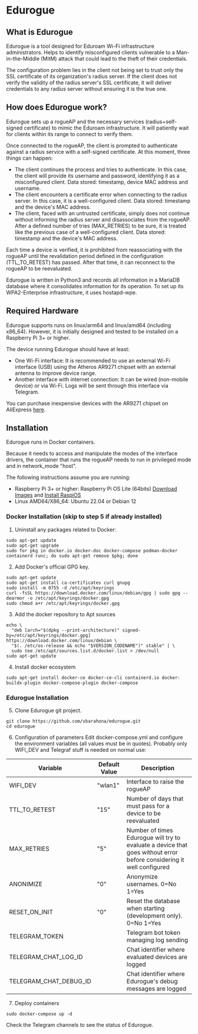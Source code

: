 # Edurogue

## What is Edurogue
Edurogue is a tool designed for Eduroam Wi-Fi infrastructure administrators. Helps to identify misconfigured clients vulnerable to a Man-in-the-Middle (MitM) attack that could lead to the theft of their credentials.

The configuration problem lies in the client not being set to trust only the SSL certificate of its organization's radius server. If the client does not verify the validity of the radius server's SSL certificate, it will deliver credentials to any radius server without ensuring it is the true one.

## How does Edurogue work?
Edurogue sets up a rogueAP and the necessary services (radius+self-signed certificate) to mimic the Eduroam infrastructure. It will patiently wait for clients within its range to connect to verify them.

Once connected to the rogueAP, the client is prompted to authenticate against a radius service with a self-signed certificate. At this moment, three things can happen:
- The client continues the process and tries to authenticate. In this case, the client will provide its username and password, identifying it as a misconfigured client. Data stored: timestamp, device MAC address and username.
- The client encounters a certificate error when connecting to the radius server. In this case, it is a well-configured client. Data stored: timestamp and the device's MAC address.
- The client, faced with an untrusted certificate, simply does not continue without informing the radius server and disassociates from the rogueAP. After a defined number of tries (MAX_RETRIES) to be sure, it is treated like the previous case of a well-configured client. Data stored: timestamp and the device's MAC address.

Each time a device is verified, it is prohibited from reassociating with the rogueAP until the revalidation period defined in the configuration (TTL_TO_RETEST) has passed. After that time, it can reconnect to the rogueAP to be reevaluated.

Edurogue is written in Python3 and records all information in a MariaDB database where it consolidates information for its operation. To set up its WPA2-Enterprise infrastructure, it uses hostapd-wpe.

## Required Hardware
Edurogue supports runs on linux/arm64 and linux/amd64 (including x86_64). However, it is initially designed and tested to be installed on a Raspberry Pi 3+ or higher.

The device running Edurogue should have at least:
- One Wi-Fi interface: It is recommended to use an external Wi-Fi interface (USB) using the Atheros AR9271 chipset with an external antenna to improve device range.
- Another interface with internet connection: It can be wired (non-mobile device) or via Wi-Fi. Logs will be sent through this interface via Telegram.

You can purchase inexpensive devices with the AR9271 chipset on AliExpress [here](https://es.aliexpress.com/w/wholesale-Atheros-AR9271.html).

## Installation
Edurogue runs in Docker containers.

Because it needs to access and manipulate the modes of the interface drivers, the container that runs the rogueAP needs to run in privileged mode and in network_mode "host".

The following instructions assume you are running:
- Raspberry Pi 3+ or higher: Raspberry Pi OS Lite (64bits) [Download Images](https://www.raspberrypi.com/software/operating-systems/) and [Install RaspiOS](https://www.raspberrypi.com/documentation/computers/getting-started.html#install-an-operating-system)
- Linux AMD64/X86_64: Ubuntu 22.04 or Debian 12

### Docker Installation (skip to step 5 if already installed)
1. Uninstall any packages related to Docker:
```
sudo apt-get update
sudo apt-get upgrade
sudo for pkg in docker.io docker-doc docker-compose podman-docker containerd runc; do sudo apt-get remove $pkg; done
```
2. Add Docker's official GPG key.
```
sudo apt-get update
sudo apt-get install ca-certificates curl gnupg
sudo install -m 0755 -d /etc/apt/keyrings
curl -fsSL https://download.docker.com/linux/debian/gpg | sudo gpg --dearmor -o /etc/apt/keyrings/docker.gpg
sudo chmod a+r /etc/apt/keyrings/docker.gpg
```
3. Add the docker repository to Apt sources
```
echo \
  "deb [arch="$(dpkg --print-architecture)" signed-by=/etc/apt/keyrings/docker.gpg] https://download.docker.com/linux/debian \
  "$(. /etc/os-release && echo "$VERSION_CODENAME")" stable" | \
  sudo tee /etc/apt/sources.list.d/docker.list > /dev/null
sudo apt-get update
```
4. Install docker ecosystem
```
sudo apt-get install docker-ce docker-ce-cli containerd.io docker-buildx-plugin docker-compose-plugin docker-compose
```
### Edurogue Installation
5. Clone Edurogue git project.
```
git clone https://github.com/vbarahona/edurogue.git
cd edurogue
```
6. Configuration of parameters
Edit docker-compose.yml and configure the environment variables (all values must be in quotes). Probably only WIFI_DEV and Telegraf stuff is needed on normal use:

| Variable               | Default Value   | Description                                                                                                          |
| ---------------------- |-----------------|----------------------------------------------------------------------------------------------------------------------|
| WIFI_DEV               | "wlan1"         | Interface to raise the rogueAP                                                                                       |
| TTL_TO_RETEST          | "15"            | Number of days that must pass for a device to be reevaluated                                                         |
| MAX_RETRIES            | "5"             | Number of times Edurogue will try to evaluate a device that goes without error before considering it well configured |
| ANONIMIZE              | "0"             | Anonymize usernames. 0=No 1=Yes                                                                                      |
| RESET_ON_INIT          | "0"             | Reset the database when starting (development only). 0=No 1=Yes                                                      |
| TELEGRAM_TOKEN         |                 | Telegram bot token managing log sending                                                                              |
| TELEGRAM_CHAT_LOG_ID   |                 | Chat identifier where evaluated devices are logged                                                                   |
| TELEGRAM_CHAT_DEBUG_ID |                 | Chat identifier where Edurogue's debug messages are logged                                                           |
7. Deploy containers
```commandline
sudo docker-compose up -d
```
Check the Telegram channels to see the status of Edurogue.